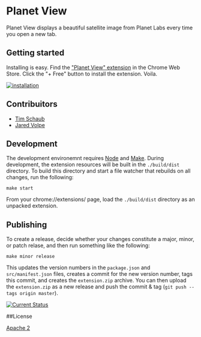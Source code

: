 # Planet View

Planet View displays a beautiful satellite image from Planet Labs every time you open a new tab.

## Getting started

Installing is easy. Find the ["Planet View" extension](https://chrome.google.com/webstore/detail/planet-view/hhhgdbldiopbpblfcohjaeinjjciplho) in the Chrome Web Store.  Click the "+ Free" button to install the extension.  Voila.

[![installation](https://cloud.githubusercontent.com/assets/41094/5092854/d2eb189c-6f0f-11e4-9f1c-6b45ebbfa44e.gif)](https://chrome.google.com/webstore/detail/planet-view/hhhgdbldiopbpblfcohjaeinjjciplho)

## Contribuitors

* [Tim Schaub](https://github.com/tschaub)
* [Jared Volpe](https://github.com/plainspace)

## Development

The development environemnt requires [Node](http://nodejs.org/) and [Make](http://www.gnu.org/software/make/).  During development, the extension resources will be built in the `./build/dist` directory.  To build this directory and start a file watcher that rebuilds on all changes, run the following:

    make start

From your chrome://extensions/ page, load the `./build/dist` directory as an unpacked extension.

## Publishing

To create a release, decide whether your changes constitute a major, minor, or patch relase, and then run something like the following:

    make minor release

This updates the version numbers in the `package.json` and `src/manifest.json` files, creates a commit for the new version number, tags this commit, and creates the `extension.zip` archive.  You can then upload the `extension.zip` as a new release and push the commit & tag (`git push --tags origin master`).

[![Current Status](https://secure.travis-ci.org/planetlabs/planet-view-chrome-ext.png?branch=master)](https://travis-ci.org/planetlabs/planet-view-chrome-ext)

##License

[Apache 2](https://tldrlegal.com/license/apache-license-2.0-(apache-2.0))

